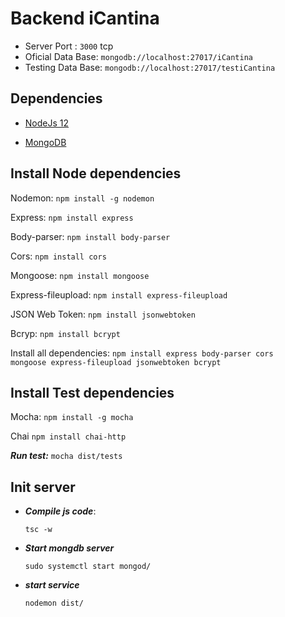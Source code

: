 # Backend iCantina

* Server Port : `3000` tcp
* Oficial Data Base: `mongodb://localhost:27017/iCantina`
* Testing Data Base: `mongodb://localhost:27017/testiCantina`

## Dependencies
  * [NodeJs 12](https://nodejs.org/es/)

  * [MongoDB](https://docs.mongodb.com/manual/administration/install-community/)




## Install Node dependencies

 Nodemon: <code>npm install -g nodemon</code>
 
  Express: <code>npm install express</code>
  
   Body-parser: <code>npm install body-parser</code>
  
  Cors: <code>npm install cors</code>
  
  Mongoose: <code>npm install mongoose</code>
  
  Express-fileupload: <code>npm install express-fileupload</code>
  
  JSON Web Token: <code>npm install jsonwebtoken</code>
  
  Bcryp: <code>npm install bcrypt</code>
  
  Install all dependencies: <code>npm install express body-parser cors mongoose express-fileupload jsonwebtoken bcrypt</code>

## Install Test dependencies

 Mocha: <code>npm install -g mocha</code>
 
 Chai <code>npm install chai-http</code>
 
 ***Run test:***
 <code>mocha dist/tests</code>
 

## Init server

* ***Compile js code***:

  <code>tsc -w</code>

* ***Start mongdb server***

  <code>sudo systemctl start mongod/</code>

* ***start service***

  <code>nodemon dist/</code>

